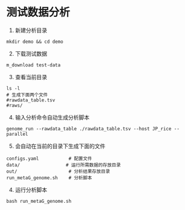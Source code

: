 # 测试数据分析

1. 新建分析目录

```shell
mkdir demo && cd demo
```

2. 下载测试数据

```shell
m_download test-data
```

3. 查看当前目录

```shell
ls -l
# 生成下面两个文件
#rawdata_table.tsv
#raws/
```

4. 输入分析命令自动生成分析脚本

```shell
genome_run --rawdata_table ./rawdata_table.tsv --host JP_rice --parallel
```

5. 会自动在当前的目录下生成下面的文件

```shell
configs.yaml           # 配置文件
data/			      # 运行所需数据的存放目录
out/                   # 分析结果存放目录
run_metaG_genome.sh    # 分析脚本
```

4. 运行分析脚本

```shell
bash run_metaG_genome.sh 
```